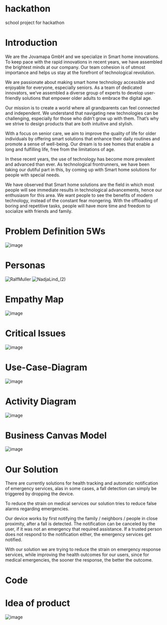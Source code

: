 # hackathon
school project for hackathon

# Introduction
We are the Jovamapa GmbH and we specialize in Smart home innovations. To keep pace with the rapid innovations in recent years, we have assembled the brightest minds at our company. Our team cohesion is of utmost importance and helps us stay at the forefront of technological revolution.

We are passionate about making smart home technology accessible and enjoyable for everyone, especially seniors. As a team of dedicated innovators, we’ve assembled a diverse group of experts to develop user-friendly solutions that empower older adults to embrace the digital age.

Our mission is to create a world where all grandparents can feel connected and independent. We understand that navigating new technologies can be challenging, especially for those who didn’t grow up with them. That’s why we strive to design products that are both intuitive and stylish.

With a focus on senior care, we aim to improve the quality of life for older individuals by offering smart solutions that enhance their daily routines and promote a sense of well-being. Our dream is to see homes that enable a long and fulfilling life, free from the limitations of age.

In these recent years, the use of technology has become more prevalent and advanced than ever. As technological frontrunners, we have been taking our dutiful part in this, by coming up with Smart home solutions for people with special needs.

We have observed that Smart home solutions are the field in which most people will see immediate results in technological advancements, hence our enthusiasm for this area. We want people to see the benefits of modern technology, instead of the constant fear mongering. With the offloading of boring and repetitive tasks, people will have more time and freedom to socialize with friends and family. 

# Problem Definition 5Ws
![image](https://github.com/user-attachments/assets/8ebde35f-9cae-4aa7-9121-6ccfe0a3c9de)

# Personas
![RalfMuller](https://github.com/user-attachments/assets/615beb49-a145-4a21-8cf6-64e6fd3a1472)
![NadjaLind_(2)](https://github.com/user-attachments/assets/7d2bfc4f-3b68-44d2-9e15-566071bd475e)

# Empathy Map
![image](https://github.com/user-attachments/assets/2065a45a-f0e0-404a-a63e-ee4d77e52c0e)

# Critical Issues
![image](https://github.com/user-attachments/assets/cdcd751d-138e-42d8-90ba-7d2f5ea55388)

# Use-Case-Diagram
![image](https://github.com/user-attachments/assets/f4dadfbc-46f6-458d-8a18-8728fe1c4f24)


# Activity Diagram
![image](https://github.com/user-attachments/assets/5e4e6f5a-bca3-48b0-90da-35b30aab8ed0)


# Business Canvas Model
![image](https://github.com/user-attachments/assets/fbdecba2-55cf-4e58-bb61-12466e12aabc)


# Our Solution
There are currently solutions for health tracking and automatic notification of emergency services, alas in some cases, a fall detection can simply be triggered by dropping the device.

To reduce the strain on medical services our solution tries to reduce false alarms regarding emergencies. 

Our device works by first notifying the family / neighbors / people in close proximity, after a fall is detected. The notification can be canceled by the user, if it was not an emergency that required assistance. If a trusted person does not respond to the notification either, the emergency services get notified.

With our solution we are trying to reduce the strain on emergency response services, while improving the health outcomes for our users, since for medical emergencies, the sooner the response, the better the outcome. 

# Code

# Idea of product
![image](https://github.com/user-attachments/assets/9a694787-2d66-411c-a87c-0f0dfb595dc6)

